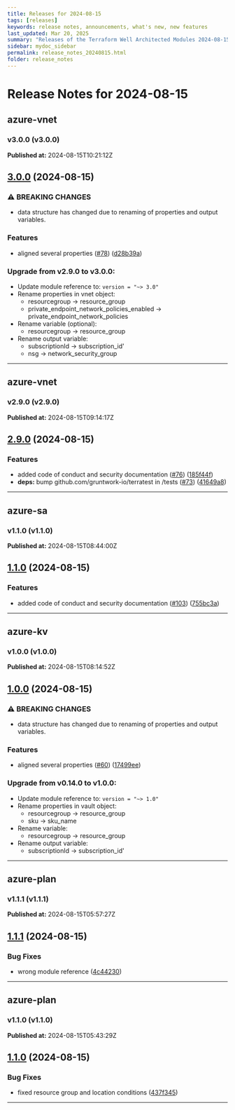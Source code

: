 ```yaml
---
title: Releases for 2024-08-15
tags: [releases]
keywords: release notes, announcements, what's new, new features
last_updated: Mar 20, 2025
summary: "Releases of the Terraform Well Architected Modules 2024-08-15"
sidebar: mydoc_sidebar
permalink: release_notes_20240815.html
folder: release_notes
---
```


# Release Notes for 2024-08-15

## azure-vnet
### v3.0.0 (v3.0.0)
**Published at:** 2024-08-15T10:21:12Z

## [3.0.0](https://github.com/CloudNationHQ/terraform-azure-vnet/compare/v2.9.0...v3.0.0) (2024-08-15)


### ⚠ BREAKING CHANGES

* data structure has changed due to renaming of properties and output variables.

### Features

* aligned several properties ([#78](https://github.com/CloudNationHQ/terraform-azure-vnet/issues/78)) ([d28b39a](https://github.com/CloudNationHQ/terraform-azure-vnet/commit/d28b39aa54fed5d2c8a8ffddda4eeeeb3e8bdc53))

### Upgrade from v2.9.0 to v3.0.0:

- Update module reference to: `version = "~> 3.0"`
- Rename properties in vnet object:
  - resourcegroup -> resource_group
  - private_endpoint_network_policies_enabled -> private_endpoint_network_policies
- Rename variable (optional):
  - resourcegroup -> resource_group
- Rename output variable:
  - subscriptionId -> subscription_id'
  - nsg -> network_security_group

---

## azure-vnet
### v2.9.0 (v2.9.0)
**Published at:** 2024-08-15T09:14:17Z

## [2.9.0](https://github.com/CloudNationHQ/terraform-azure-vnet/compare/v2.8.0...v2.9.0) (2024-08-15)


### Features

* added code of conduct and security documentation ([#76](https://github.com/CloudNationHQ/terraform-azure-vnet/issues/76)) ([185f44f](https://github.com/CloudNationHQ/terraform-azure-vnet/commit/185f44fb3b43fc8ce6b1d19314bebfd9ef3f3c30))
* **deps:** bump github.com/gruntwork-io/terratest in /tests ([#73](https://github.com/CloudNationHQ/terraform-azure-vnet/issues/73)) ([41649a8](https://github.com/CloudNationHQ/terraform-azure-vnet/commit/41649a8b73a4fe3127f164d8e5df252e996e6f54))

---

## azure-sa
### v1.1.0 (v1.1.0)
**Published at:** 2024-08-15T08:44:00Z

## [1.1.0](https://github.com/CloudNationHQ/terraform-azure-sa/compare/v1.0.0...v1.1.0) (2024-08-15)


### Features

* added code of conduct and security documentation ([#103](https://github.com/CloudNationHQ/terraform-azure-sa/issues/103)) ([755bc3a](https://github.com/CloudNationHQ/terraform-azure-sa/commit/755bc3a342573f140e2b8b6485e301a30297f2d4))

---

## azure-kv
### v1.0.0 (v1.0.0)
**Published at:** 2024-08-15T08:14:52Z

## [1.0.0](https://github.com/CloudNationHQ/terraform-azure-kv/compare/v0.14.0...v1.0.0) (2024-08-15)


### ⚠ BREAKING CHANGES

* data structure has changed due to renaming of properties and output variables.

### Features

* aligned several properties ([#60](https://github.com/CloudNationHQ/terraform-azure-kv/issues/60)) ([17499ee](https://github.com/CloudNationHQ/terraform-azure-kv/commit/17499ee05026d38d943b7e65868adc7db72f2d34))

### Upgrade from v0.14.0 to v1.0.0:

- Update module reference to: `version = "~> 1.0"`
- Rename properties in vault object:
  - resourcegroup -> resource_group
  - sku -> sku_name
- Rename variable:
  - resourcegroup -> resource_group
- Rename output variable:
  - subscriptionId -> subscription_id'

---

## azure-plan
### v1.1.1 (v1.1.1)
**Published at:** 2024-08-15T05:57:27Z

## [1.1.1](https://github.com/CloudNationHQ/terraform-azure-plan/compare/v1.1.0...v1.1.1) (2024-08-15)


### Bug Fixes

* wrong module reference ([4c44230](https://github.com/CloudNationHQ/terraform-azure-plan/commit/4c44230a22ec8a5b1be2cdef9a73e8ef52ce5c80))

---

## azure-plan
### v1.1.0 (v1.1.0)
**Published at:** 2024-08-15T05:43:29Z

## [1.1.0](https://github.com/CloudNationHQ/terraform-azure-plan/compare/v1.0.0...v1.1.0) (2024-08-15)

### Bug Fixes

* fixed resource group and location conditions ([437f345](https://github.com/CloudNationHQ/terraform-azure-plan/commit/437f3451412d3073678d33e1108c751619ebf126))

---


